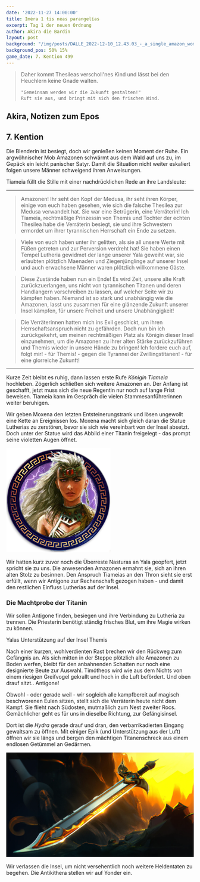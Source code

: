```yaml
---
date: '2022-11-27 14:00:00'
title: Iméra 1 tis néas parangelías
excerpt: Tag 1 der neuen Ordnung
author: Akira die Bardin
layout: post
background: "/img/posts/DALLE_2022-12-10_12.43.03_-_a_single_amazon_woman_standing_in_a_ruined_greek_temple_nestled_in_a_small_forestspeaking_to_a_huge_horde_or_amazon_women_below_her_at_the_base_of_the.png"
background_pos: 50% 15%
game_date: 7. Kention 499
---
```


<div class="rhyme">
  <blockquote>
    Daher kommt Thesileas verscholl'nes Kind
    und lässt bei den Heuchlern keine Gnade walten.
    
    "Gemeinsam werden wir die Zukunft gestalten!"
    Ruft sie aus, und bringt mit sich den frischen Wind.
  </blockquote>
</div>

## Akira, Notizen zum Epos

## 7. Kention

Die Blenderin ist besiegt, doch wir genießen keinen Moment der Ruhe. Ein argwöhnischer Mob Amazonen schwärmt aus dem Wald auf uns zu, im Gepäck ein leicht panischer Satyr. Damit die Situation nicht weiter eskaliert folgen unsere Männer schweigend ihren Anweisungen.

Tiameia füllt die Stille mit einer nachdrücklichen Rede an ihre Landsleute:

---

> Amazonen! Ihr seht den Kopf der Medusa, ihr seht ihren Körper, einige von euch haben gesehen, wie sich die falsche Thesilea zur Medusa verwandelt hat. Sie war eine Betrügerin, eine Verräterin!
Ich Tiameia, rechtmäßige Prinzessin von Themis und Tochter der echten Thesilea habe die Verräterin besiegt, sie und ihre Schwestern ermordet um ihrer tyrannischen Herrschaft ein Ende zu setzen. 

> Viele von euch haben unter ihr gelitten, als sie all unsere Werte mit Füßen getreten und zur Perversion verdreht hat! Sie haben einen Tempel Lutheria gewidmet der lange unserer Yala geweiht war, sie erlaubten plötzlich Maenaden und Ziegenjünglinge auf unserer Insel und auch erwachsene Männer waren plötzlich willkommene Gäste.

> Diese Zustände haben nun ein Ende! Es wird Zeit, unsere alte Kraft zurückzuerlangen, uns nicht von tyrannischen Titanen und deren Handlangern vorschreiben zu lassen, auf welcher Seite wir zu kämpfen haben. Niemand ist so stark und unabhängig wie die Amazonen, lasst uns zusammen für eine glänzende Zukunft unserer Insel kämpfen, für unsere Freiheit und unsere Unabhängigkeit!

> Die Verräterinnen hatten mich ins Exil geschickt, um ihren Herrschaftsanspruch nicht zu gefährden. Doch nun bin ich zurückgekehrt, um meinen rechtmäßigen Platz als Königin dieser Insel einzunehmen, um die Amazonen zu ihrer alten Stärke zurückzuführen und Themis wieder in unsere Hände zu bringen! Ich fordere euch auf, folgt mir! - für Themis! - gegen die Tyrannei der Zwillingstitanen! - für eine glorreiche Zukunft!

---

Kurze Zeit bleibt es ruhig, dann lassen erste Rufe *Königin Tiameia* hochleben. Zögerlich schließen sich weitere Amazonen an. Der Anfang ist geschafft, jetzt muss sich die neue Regentin nur noch auf lange Frist beweisen. Tiameia kann im Gespräch die vielen Stammesanführerinnen weiter beruhigen.

Wir geben Moxena den letzten Entsteinerungstrank und lösen ungewollt eine Kette an Ereignissen los. Moxena macht sich gleich daran die Statue Lutherias zu zerstören, bevor sie sich wie vereinbart von der Insel absetzt. Doch unter der Statue wird das Abbild einer Titanin freigelegt - das prompt seine violetten Augen öffnet.

![Yala](/img/posts/yala.png)

Wir hatten kurz zuvor noch die Überreste Nasturas an Yala geopfert, jetzt spricht sie zu uns. Die anwesenden Amazonen ermahnt sie, sich an ihren alten Stolz zu besinnen. Den Anspruch Tiameias an den Thron sieht sie erst erfüllt, wenn wir Antigone zur Rechenschaft gezogen haben - und damit den restlichen Einfluss Lutherias auf der Insel.

<div class="infobox quest">
  <h3>Die Machtprobe der Titanin</h3>
  <p>Wir sollen Antigone finden, besiegen und ihre Verbindung zu Lutheria zu trennen. Die Priesterin benötigt ständig frisches Blut, um ihre Magie wirken zu können.</p>
  <p class="reward">Yalas Unterstützung auf der Insel Themis</p>
</div>

Nach einer kurzen, wohlverdienten Rast brechen wir den Rückweg zum Gefängnis an. Als sich mitten in der Steppe plötzlich alle Amazonen zu Boden werfen, bleibt für den anbahnenden Schatten nur noch eine designierte Beute zur Auswahl. Timótheos wird wie aus dem Nichts von einem riesigen Greifvogel gekrallt und hoch in die Luft befördert. Und oben drauf sitzt.. Antigone!

Obwohl - oder gerade weil - wir sogleich alle kampfbereit auf magisch beschworenen Eulen sitzen, stellt sich die Verräterin heute nicht dem Kampf. Sie flieht nach Südosten, mutmaßlich zum Nest zweiter Rocs. Gemächlicher geht es für uns in dieselbe Richtung, zur Gefängisinsel.

Dort ist die *Hydra* gerade drauf und dran, den verbarrikadierten Eingang gewaltsam zu öffnen. Mit einiger Epik (und Unterstützung aus der Luft) öffnen wir sie längs und bergen den mächtigen Titanenschreck aus einem endlosen Getümmel an Gedärmen.

![titansbane](/img/posts/DALLE_2023-01-02_17.09.48_-_Titansbane_is_a_legendary_long_sword_inspired_by_the_power_and_strength_of_the_Greek_Titans._The_sword_itself_is_crafted_from_shining_steel_and_has_a_.png)

Wir verlassen die Insel, um nicht versehentlich noch weitere Heldentaten zu begehen. Die Antikithera stellen wir auf Yonder ein.

<!--
Die Amazonen sind mit der Halbinsel Aresia in Verbindung, der Minotaure Zakroth der Wahnsinnige will seine Volksgenossen in Mytros befreien.

todo mehr über narsus herausfinden (6. gott)

antikithera kann  auf festen boden man durch sternbilder (mapped auf inseln) auf kurs setzen.

Mithral Shortsword +1 bestellt, am 10. tagen fertig.

keledone, kann singen aber v.a. dinge und nachrichten an volkan schicken. sie ist an das schiff gebunden und es auch verteidigen.

pythor und ein grüner drache hängen zusammen, haben wir in telamok gehört
-->
